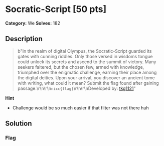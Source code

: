 # Socratic-Script [50 pts]

**Category:** We
**Solves:** 182

## Description
>b"In the realm of digital Olympus, the Socratic-Script guarded its gates with cunning riddles. Only those versed in wisdoms tongue could unlock its secrets and ascend to the summit of victory. Many seekers faltered, but the chosen few, armed with knowledge, triumphed over the enigmatic challenge, earning their place among the digital deities. Upon your arrival, you discover an ancient tome with writing, what could it mean? Submit the flag found after gaining passage.\r\n\r\n`nicc{flag}`\r\n\r\nDeveloped by: [tkg1121](https://github.com/tkg1121)"

**Hint**
* Challenge would be so much easier if that filter was not there huh

## Solution

### Flag

